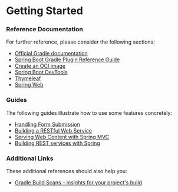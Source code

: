# Getting Started

### Reference Documentation
For further reference, please consider the following sections:

* [Official Gradle documentation](https://docs.gradle.org)
* [Spring Boot Gradle Plugin Reference Guide](https://docs.spring.io/spring-boot/3.2.4/gradle-plugin)
* [Create an OCI image](https://docs.spring.io/spring-boot/3.2.4/gradle-plugin/packaging-oci-image.html)
* [Spring Boot DevTools](https://docs.spring.io/spring-boot/3.2.4/reference/using/devtools.html)
* [Thymeleaf](https://docs.spring.io/spring-boot/3.2.4/reference/web/servlet.html#web.servlet.spring-mvc.template-engines)
* [Spring Web](https://docs.spring.io/spring-boot/3.2.4/reference/web/servlet.html)

### Guides
The following guides illustrate how to use some features concretely:

* [Handling Form Submission](https://spring.io/guides/gs/handling-form-submission/)
* [Building a RESTful Web Service](https://spring.io/guides/gs/rest-service/)
* [Serving Web Content with Spring MVC](https://spring.io/guides/gs/serving-web-content/)
* [Building REST services with Spring](https://spring.io/guides/tutorials/rest/)

### Additional Links
These additional references should also help you:

* [Gradle Build Scans – insights for your project's build](https://scans.gradle.com#gradle)

